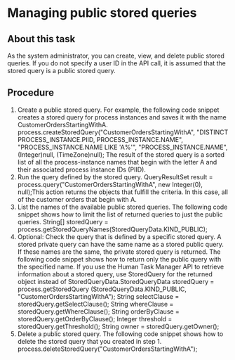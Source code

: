 <!-- image -->

# Managing public stored queries

## About this task

As the system administrator, you can create, view, and
delete public stored queries. If you do not specify a user ID
in the API call, it is assumed that the stored query is a public stored
query.

## Procedure

1. Create a public stored query. For example,
the following code snippet creates a stored query for process instances
and saves it with the name CustomerOrdersStartingWithA.
process.createStoredQuery("CustomerOrdersStartingWithA",
             "DISTINCT PROCESS\_INSTANCE.PIID, PROCESS\_INSTANCE.NAME",
             "PROCESS\_INSTANCE.NAME LIKE 'A%'",
             "PROCESS\_INSTANCE.NAME",
              (Integer)null, (TimeZone)null); 
The result of the stored query is
a sorted list of all the process-instance names that begin with the
letter A and their associated process instance IDs (PIID).
2. Run the query defined by the stored query.  QueryResultSet result = process.query("CustomerOrdersStartingWithA", 
               new Integer(0), null);This
action returns the objects that fulfill the criteria. In this case,
all of the customer orders that begin with A.
3. List the names of the available public stored queries.
The following code snippet shows how to limit the list of
returned queries to just the public queries. 
String[] storedQuery = process.getStoredQueryNames(StoredQueryData.KIND\_PUBLIC);
4. Optional: Check the query that is defined by
a specific stored query. A stored private query can
have the same name as a stored public query. If these names are the
same, the private stored query is returned. The following code snippet
shows how to return only the public query with the specified name.
If you use the Human Task Manager API to retrieve information about
a stored query, use StoredQuery for the returned
object instead of StoredQueryData.StoredQueryData storedQuery = process.getStoredQuery
   (StoredQueryData.KIND\_PUBLIC, "CustomerOrdersStartingWithA");
String selectClause = storedQuery.getSelectClause();
String whereClause = storedQuery.getWhereClause();
String orderByClause = storedQuery.getOrderByClause();
Integer threshold = storedQuery.getThreshold();
String owner = storedQuery.getOwner();
5. Delete a public stored query. The following
code snippet shows how to delete the stored query that you created
in step 1.
process.deleteStoredQuery("CustomerOrdersStartingWithA");